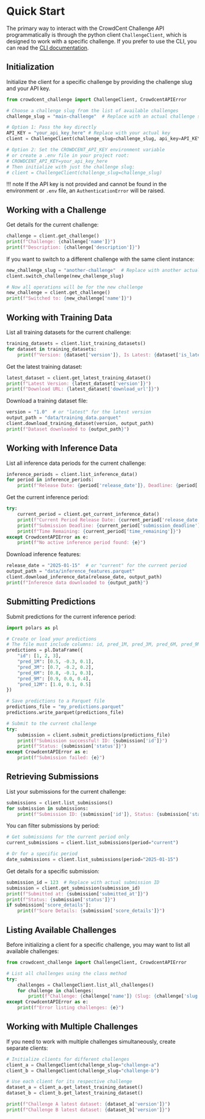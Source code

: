 # Quick Start

The primary way to interact with the CrowdCent Challenge API programmatically is through the python client `ChallengeClient`, which is designed to work with a specific challenge. If you prefer to use the CLI, you can read the [CLI documentation](cli.md).

## Initialization

Initialize the client for a specific challenge by providing the challenge slug and your API key.

```python
from crowdcent_challenge import ChallengeClient, CrowdcentAPIError

# Choose a challenge slug from the list of available challenges
challenge_slug = "main-challenge"  # Replace with an actual challenge slug

# Option 1: Pass the key directly
API_KEY = "your_api_key_here" # Replace with your actual key
client = ChallengeClient(challenge_slug=challenge_slug, api_key=API_KEY)

# Option 2: Set the CROWDCENT_API_KEY environment variable
# or create a .env file in your project root:
# CROWDCENT_API_KEY=your_api_key_here
# Then initialize with just the challenge slug:
# client = ChallengeClient(challenge_slug=challenge_slug)
```

!!! note
    If the API key is not provided and cannot be found in the environment or `.env` file, an `AuthenticationError` will be raised.

## Working with a Challenge

Get details for the current challenge:

```python
challenge = client.get_challenge()
print(f"Challenge: {challenge['name']}")
print(f"Description: {challenge['description']}")
```

If you want to switch to a different challenge with the same client instance:

```python
new_challenge_slug = "another-challenge"  # Replace with another actual challenge slug
client.switch_challenge(new_challenge_slug)

# Now all operations will be for the new challenge
new_challenge = client.get_challenge()
print(f"Switched to: {new_challenge['name']}")
```

## Working with Training Data

List all training datasets for the current challenge:

```python
training_datasets = client.list_training_datasets()
for dataset in training_datasets:
    print(f"Version: {dataset['version']}, Is Latest: {dataset['is_latest']}")
```

Get the latest training dataset:

```python
latest_dataset = client.get_latest_training_dataset()
print(f"Latest Version: {latest_dataset['version']}")
print(f"Download URL: {latest_dataset['download_url']}")
```

Download a training dataset file:

```python
version = "1.0"  # or "latest" for the latest version
output_path = "data/training_data.parquet"
client.download_training_dataset(version, output_path)
print(f"Dataset downloaded to {output_path}")
```

## Working with Inference Data

List all inference data periods for the current challenge:

```python
inference_periods = client.list_inference_data()
for period in inference_periods:
    print(f"Release Date: {period['release_date']}, Deadline: {period['submission_deadline']}")
```

Get the current inference period:

```python
try:
    current_period = client.get_current_inference_data()
    print(f"Current Period Release Date: {current_period['release_date']}")
    print(f"Submission Deadline: {current_period['submission_deadline']}")
    print(f"Time Remaining: {current_period['time_remaining']}")
except CrowdcentAPIError as e:
    print(f"No active inference period found: {e}")
```

Download inference features:

```python
release_date = "2025-01-15"  # or "current" for the current period
output_path = "data/inference_features.parquet"
client.download_inference_data(release_date, output_path)
print(f"Inference data downloaded to {output_path}")
```

## Submitting Predictions

Submit predictions for the current inference period:

```python
import polars as pl

# Create or load your predictions
# The file must include columns: id, pred_1M, pred_3M, pred_6M, pred_9M, pred_12M
predictions = pl.DataFrame({
    "id": [1, 2, 3],
    "pred_1M": [0.5, -0.3, 0.1],
    "pred_3M": [0.7, -0.2, 0.2],
    "pred_6M": [0.8, -0.1, 0.3],
    "pred_9M": [0.9, 0.0, 0.4],
    "pred_12M": [1.0, 0.1, 0.5]
})

# Save predictions to a Parquet file
predictions_file = "my_predictions.parquet"
predictions.write_parquet(predictions_file)

# Submit to the current challenge
try:
    submission = client.submit_predictions(predictions_file)
    print(f"Submission successful! ID: {submission['id']}")
    print(f"Status: {submission['status']}")
except CrowdcentAPIError as e:
    print(f"Submission failed: {e}")
```

## Retrieving Submissions

List your submissions for the current challenge:

```python
submissions = client.list_submissions()
for submission in submissions:
    print(f"Submission ID: {submission['id']}, Status: {submission['status']}")
```

You can filter submissions by period:

```python
# Get submissions for the current period only
current_submissions = client.list_submissions(period="current")

# Or for a specific period
date_submissions = client.list_submissions(period="2025-01-15")
```

Get details for a specific submission:

```python
submission_id = 123  # Replace with actual submission ID
submission = client.get_submission(submission_id)
print(f"Submitted at: {submission['submitted_at']}")
print(f"Status: {submission['status']}")
if submission['score_details']:
    print(f"Score Details: {submission['score_details']}")
```

## Listing Available Challenges

Before initializing a client for a specific challenge, you may want to list all available challenges:

```python
from crowdcent_challenge import ChallengeClient, CrowdcentAPIError

# List all challenges using the class method
try:
    challenges = ChallengeClient.list_all_challenges()
    for challenge in challenges:
        print(f"Challenge: {challenge['name']} (Slug: {challenge['slug']})")
except CrowdcentAPIError as e:
    print(f"Error listing challenges: {e}")
```

## Working with Multiple Challenges

If you need to work with multiple challenges simultaneously, create separate clients:

```python
# Initialize clients for different challenges
client_a = ChallengeClient(challenge_slug="challenge-a")
client_b = ChallengeClient(challenge_slug="challenge-b")

# Use each client for its respective challenge
dataset_a = client_a.get_latest_training_dataset()
dataset_b = client_b.get_latest_training_dataset()

print(f"Challenge A latest dataset: {dataset_a['version']}")
print(f"Challenge B latest dataset: {dataset_b['version']}")
```